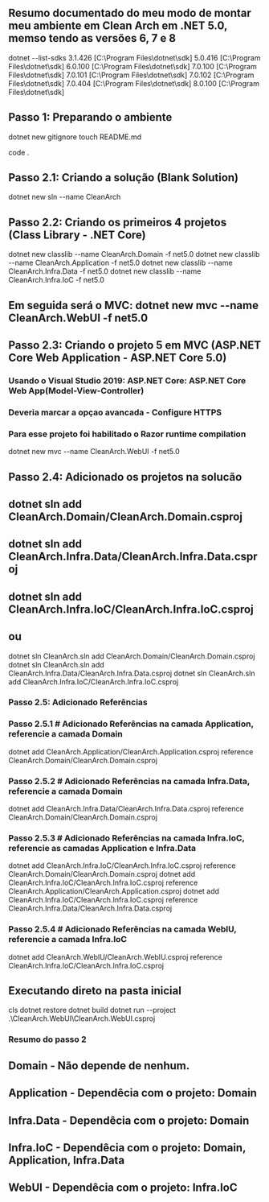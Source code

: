 ## Resumo documentado do meu modo de montar meu ambiente em Clean Arch em .NET 5.0, memso tendo as versões 6, 7 e 8
dotnet --list-sdks
3.1.426 [C:\Program Files\dotnet\sdk]
5.0.416 [C:\Program Files\dotnet\sdk]
6.0.100 [C:\Program Files\dotnet\sdk]
7.0.100 [C:\Program Files\dotnet\sdk]
7.0.101 [C:\Program Files\dotnet\sdk]
7.0.102 [C:\Program Files\dotnet\sdk]
7.0.404 [C:\Program Files\dotnet\sdk]
8.0.100 [C:\Program Files\dotnet\sdk]

## Passo 1: Preparando o ambiente
dotnet new gitignore
touch README.md

code .

## Passo 2.1: Criando a solução (Blank Solution)
dotnet new sln --name CleanArch

## Passo 2.2: Criando os primeiros 4 projetos (Class Library - .NET Core)
dotnet new classlib --name CleanArch.Domain -f net5.0
dotnet new classlib --name CleanArch.Application -f net5.0
dotnet new classlib --name CleanArch.Infra.Data -f net5.0
dotnet new classlib --name CleanArch.Infra.IoC -f net5.0

## Em seguida será o MVC: dotnet new mvc --name CleanArch.WebUI -f net5.0

## Passo 2.3: Criando o projeto 5 em MVC (ASP.NET Core Web Application - ASP.NET Core 5.0)
### Usando o Visual Studio 2019: ASP.NET Core: ASP.NET Core Web App(Model-View-Controller)
### Deveria marcar a opçao avancada  - Configure HTTPS
### Para esse projeto foi habilitado o Razor runtime compilation
dotnet new mvc --name CleanArch.WebUI -f net5.0

## Passo 2.4: Adicionado os projetos na solucão
## dotnet sln add CleanArch.Domain/CleanArch.Domain.csproj
## dotnet sln add CleanArch.Infra.Data/CleanArch.Infra.Data.csproj
## dotnet sln add CleanArch.Infra.IoC/CleanArch.Infra.IoC.csproj
## ou
dotnet sln CleanArch.sln add CleanArch.Domain/CleanArch.Domain.csproj
dotnet sln CleanArch.sln add CleanArch.Infra.Data/CleanArch.Infra.Data.csproj
dotnet sln CleanArch.sln add CleanArch.Infra.IoC/CleanArch.Infra.IoC.csproj

### Passo 2.5: Adicionado Referências
### Passo 2.5.1 # Adicionado Referências na camada Application, referencie a camada Domain
dotnet add CleanArch.Application/CleanArch.Application.csproj reference CleanArch.Domain/CleanArch.Domain.csproj

### Passo 2.5.2 # Adicionado Referências na camada Infra.Data, referencie a camada Domain
dotnet add CleanArch.Infra.Data/CleanArch.Infra.Data.csproj reference CleanArch.Domain/CleanArch.Domain.csproj

### Passo 2.5.3 # Adicionado Referências na camada Infra.IoC, referencie as camadas Application e Infra.Data
dotnet add CleanArch.Infra.IoC/CleanArch.Infra.IoC.csproj reference CleanArch.Domain/CleanArch.Domain.csproj
dotnet add CleanArch.Infra.IoC/CleanArch.Infra.IoC.csproj reference CleanArch.Application/CleanArch.Application.csproj
dotnet add CleanArch.Infra.IoC/CleanArch.Infra.IoC.csproj reference CleanArch.Infra.Data/CleanArch.Infra.Data.csproj

### Passo 2.5.4 # Adicionado Referências na camada WebIU, referencie a camada Infra.IoC
dotnet add CleanArch.WebIU/CleanArch.WebIU.csproj reference CleanArch.Infra.IoC/CleanArch.Infra.IoC.csproj

## Executando direto na pasta inicial
cls
dotnet restore
dotnet build
dotnet run --project .\CleanArch.WebUI\CleanArch.WebUI.csproj

### Resumo do passo 2
## Domain - Não depende de nenhum.
## Application - Dependêcia com o projeto: Domain
## Infra.Data - Dependêcia com o projeto: Domain
## Infra.IoC - Dependêcia com o projeto: Domain, Application, Infra.Data
## WebUI - Dependêcia com o projeto: Infra.IoC


